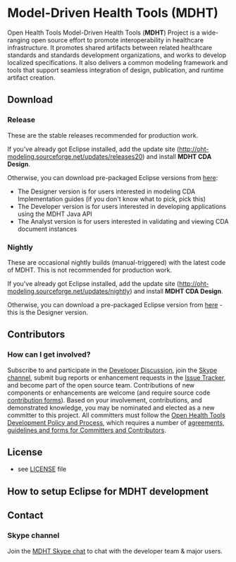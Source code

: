 Model-Driven Health Tools (MDHT)
======
Open Health Tools Model-Driven Health Tools (**MDHT**) Project is a wide-ranging open source effort to promote interoperability in healthcare infrastructure. It promotes shared artifacts between related healthcare standards and standards development organizations, and works to develop localized specifications. It also delivers a common modeling framework and tools that support seamless integration of design, publication, and runtime artifact creation.

## Download
### Release
These are the stable releases recommended for production work.

If you've already got Eclipse installed, add the update site (http://oht-modeling.sourceforge.net/updates/releases20) and install **MDHT CDA Design**.

Otherwise, you can download pre-packaged Eclipse versions from [here](https://sourceforge.net/projects/oht-modeling/files/Releases/Products/):
* The Designer version is for users interested in modeling CDA Implementation guides (if you don't know what to pick, pick this)
* The Developer version is for users interested in developing applications using the MDHT Java API
* The Analyst version is for users interested in validating and viewing CDA document instances

### Nightly
These are occasional nightly builds (manual-triggered) with the latest code of MDHT. This is not recommended for production work.

If you've already got Eclipse installed, add the update site (http://oht-modeling.sourceforge.net/updates/nightly) and install **MDHT CDA Design**.

Otherwise, you can download a pre-packaged Eclipse version from [here](https://sourceforge.net/projects/oht-modeling/files/Nightly%20Builds/Products/cda.design.site/) - this is the Designer version.


## Contributors

### How can I get involved?
Subscribe to and participate in the [Developer Discussion](https://mdht.projects.openhealthtools.org/ds/viewForums.do), join the [Skype channel](skype:?chat&blob=fqmJjcwlVU6QHxfFiD8Bu6ojt4WMAmonZBzUSnGkP_76mwt480a4AA4CGKavGAwAv2xtGwF7rkNbY5QoIeM), submit bug reports or enhancement requests in the [Issue Tracker](https://mdht.projects.openhealthtools.org/servlets/ProjectIssues), and become part of the open source team. Contributions of new components or enhancements are welcome (and require source code [contribution forms](http://openhealthtools.org/legal.htm#agreements)). Based on your involvement, contributions, and demonstrated knowledge, you may be nominated and elected as a new committer to this project. All committers must follow the [Open Health Tools Development Policy and Process](http://openhealthtools.org/Documents/Open%20Health%20Tools%20-%20Development%20Process.pdf), which requires a number of [agreements, guidelines and forms for Committers and Contributors](http://openhealthtools.org/legal.htm#agreements).

## License 
* see [LICENSE](https://github.com/mdht/mdht/blob/develop/LICENSE) file

## How to setup Eclipse for MDHT development
*<this part needs to be filled in>*

## Contact

### Skype channel

Join the [MDHT Skype chat](https://join.skype.com/upn4zffhvge3) to chat with the developer team & major users.
